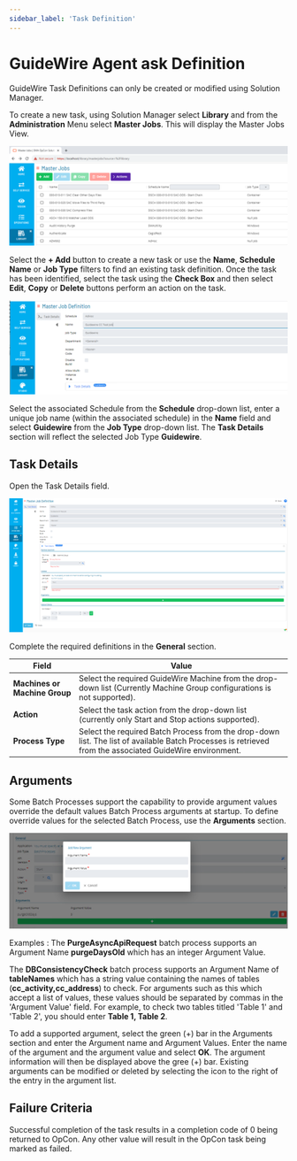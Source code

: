```yaml
---
sidebar_label: 'Task Definition'
---
```


# GuideWire Agent ask Definition

GuideWire Task Definitions can only be created or modified using Solution Manager.

To create a new task, using Solution Manager select **Library** and from the **Administration** Menu select **Master Jobs**.
This will display the Master Jobs View.

![Master Jobs](../static/img/task-definition-1.png)

Select the **+ Add** button to create a new task or use the **Name**, **Schedule Name** or **Job Type** filters to find an existing task definition. Once the task has been 
identified, select the task using the **Check Box** and then select **Edit**, **Copy** or **Delete** buttons perform an action on the task.

![Create Master Job](../static/img/task-definition-2.png)

Select the associated Schedule from the **Schedule** drop-down list, enter a unique job name (within the associated schedule) in the **Name** field and select **Guidewire**
from the **Job Type** drop-down list. The **Task Details** section will reflect the selected Job Type **Guidewire**. 

## Task Details

Open the Task Details field.

![GuideWire Job Details](../static/img/task-definition-3.png)

Complete the required definitions in the **General** section.

Field                            | Value
-------------------------------- | -----------
**Machines or Machine Group**    | Select the required GuideWire Machine from the drop-down list (Currently Machine Group configurations is not supported).  
**Action**                       | Select the task action from the drop-down list (currently only Start and Stop actions supported).
**Process Type**                 | Select the required Batch Process from the drop-down list. The list of available Batch Processes is retrieved from the associated GuideWire environment.

## Arguments

Some Batch Processes support the capability to provide argument values override the default values Batch Process arguments at startup.
To define override values for the selected Batch Process, use the **Arguments** section.

![GuideWire Task Arguments](../static/img/task-definition-4.png)

Examples :
The **PurgeAsyncApiRequest** batch process supports an Argument Name **purgeDaysOld** which has an integer Argument Value.

The **DBConsistencyCheck** batch process supports an Argument Name of **tableNames** which has a string value containing the names of tables (**cc_activity,cc_address**) to check. For arguments such as this which accept a list of values, these values should be separated by commas in the 'Argument Value' field. For example, to check two tables titled 'Table 1' and 'Table 2', you should enter **Table 1, Table 2**. 

To add a supported argument, select the green (+) bar in the Arguments section and enter the Argument name and Argument Values.
Enter the name of the argument and the argument value and select **OK**. The argument information will then be displayed above the gree (+) bar.
Existing arguments can be modified or deleted by selecting the icon to the right of the entry in the argument list.

## Failure Criteria
Successful completion of the task results in a completion code of 0 being returned to OpCon. Any other value will result in the OpCon task being marked as failed. 
